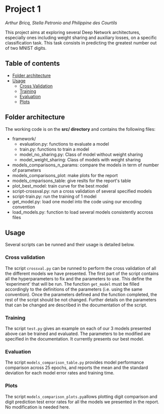 # Project 1

_Arthur Bricq, Stella Petronio and Philippine des Courtils_

This project aims at exploring several Deep Network architectures, especially ones including weight sharing and auxiliary losses, on a specific classification task. This task consists in predicting the greatest number out of two MNIST digits.

## Table of contents
* [Folder architecture](#folder-architecture)
* [Usage](#usage)
    - [Cross Validation](#cross-validation)
    - [Training](#usage)
    - [Evaluation](#evaluation)
    - [Plots](#plots)

## Folder architecture

The working code is on the **src/ directory** and contains the following files:
- framework/ 
    - evaluation.py: functions to evaluate a model 
    - train.py: functions to train a model 
    - model_no_sharing.py: Class of model without weight sharing
    - model_weight_sharing: Class of models with weight sharing
- models_comparisons_n_params: compare the models in term of number of parameters
- models_comparisons_plot: make plots for the report
- models_cmparisons_table: give reslts for the report's table
- plot_best_model: train curve for the best model 
- script-crossval.py: run a cross validation of several specified models 
- script-train.py: run the training of 1 model 
- get_model.py: load one model into the code using our encoding convention 
- load_models.py: function to load several models consistently accross files


## Usage 
Several scripts can be runned and their usage is detailed below.

### Cross validation
The script ```crossval.py``` can be runned to perform the cross validation of all the different models we have presented. 
The first part of the script contains all the hyperparameters to fix and the parameters to use. This define the 'experiment' that will be run. The function `get_model` must be filled accordingly to the definitions of the parameters (i.e. using the same convention).
Once the parameters defined and the function completed, the rest of the script should be not changed. 
Further details on the parameters that can be changed are described in the documentation of the script. 

### Training
The script ```test.py``` gives an example on each of our 3 models presented above can be trained and evaluated. The parameters to be modified are specified in the documentation. It currently presents our best model.

### Evaluation
The script ```models_comparison_table.py``` provides model performance comparison across 25 epochs, and reports the mean and the standard deviation for each model error rates and training time.

### Plots
The script ```models_comparison_plots.py```allows plotting digit comparison and digit prediction test error rates for all the models we presented in the report. No modification is needed here.

 
